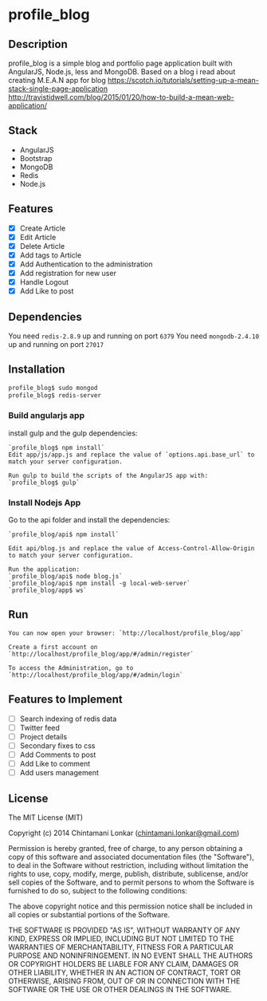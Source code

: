 # profile_blog


## Description

profile_blog is a simple blog and portfolio page application built with AngularJS, Node.js, less and MongoDB.
Based on a blog i read about creating M.E.A.N app for blog
https://scotch.io/tutorials/setting-up-a-mean-stack-single-page-application
http://travistidwell.com/blog/2015/01/20/how-to-build-a-mean-web-application/

## Stack

* AngularJS
* Bootstrap
* MongoDB
* Redis
* Node.js

## Features

- [x] Create Article
- [x] Edit Article
- [x] Delete Article
- [x] Add tags to Article
- [x] Add Authentication to the administration
- [x] Add registration for new user
- [x] Handle Logout
- [x] Add Like to post

## Dependencies

You need `redis-2.8.9` up and running on port `6379`
You need `mongodb-2.4.10` up and running on port `27017`

## Installation

```bash
profile_blog$ sudo mongod
profile_blog$ redis-server
```
### Build angularjs app
install gulp and the gulp dependencies:
```
`profile_blog$ npm install`
Edit app/js/app.js and replace the value of `options.api.base_url` to match your server configuration.

Run gulp to build the scripts of the AngularJS app with:
`profile_blog$ gulp`
```
### Install Nodejs App
Go to the api folder and install the dependencies:

```
`profile_blog/api$ npm install`

Edit api/blog.js and replace the value of Access-Control-Allow-Origin to match your server configuration.

Run the application:
`profile_blog/api$ node blog.js`
`profile_blog/api$ npm install -g local-web-server`
`profile_blog/app$ ws`
```
## Run
```
You can now open your browser: `http://localhost/profile_blog/app`

Create a first account on `http://localhost/profile_blog/app/#/admin/register`

To access the Administration, go to `http://localhost/profile_blog/app/#/admin/login`
```
## Features to Implement

- [ ] Search indexing of redis data
- [ ] Twitter feed
- [ ] Project details
- [ ] Secondary fixes to css
- [ ] Add Comments to post
- [ ] Add Like to comment
- [ ] Add users management

## License
The MIT License (MIT)

Copyright (c) 2014 Chintamani Lonkar (chintamani.lonkar@gmail.com)

Permission is hereby granted, free of charge, to any person obtaining a copy
of this software and associated documentation files (the "Software"), to deal
in the Software without restriction, including without limitation the rights
to use, copy, modify, merge, publish, distribute, sublicense, and/or sell
copies of the Software, and to permit persons to whom the Software is
furnished to do so, subject to the following conditions:

The above copyright notice and this permission notice shall be included in
all copies or substantial portions of the Software.

THE SOFTWARE IS PROVIDED "AS IS", WITHOUT WARRANTY OF ANY KIND, EXPRESS OR
IMPLIED, INCLUDING BUT NOT LIMITED TO THE WARRANTIES OF MERCHANTABILITY,
FITNESS FOR A PARTICULAR PURPOSE AND NONINFRINGEMENT. IN NO EVENT SHALL THE
AUTHORS OR COPYRIGHT HOLDERS BE LIABLE FOR ANY CLAIM, DAMAGES OR OTHER
LIABILITY, WHETHER IN AN ACTION OF CONTRACT, TORT OR OTHERWISE, ARISING FROM,
OUT OF OR IN CONNECTION WITH THE SOFTWARE OR THE USE OR OTHER DEALINGS IN
THE SOFTWARE.



